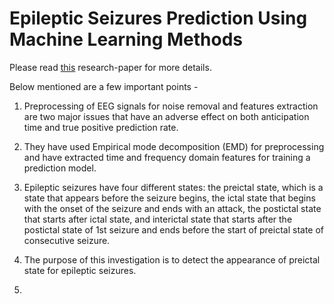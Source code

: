 # Epileptic Seizures Prediction Using Machine Learning Methods

Please read [this](https://www.hindawi.com/journals/cmmm/2017/9074759/) research-paper for more details.

Below mentioned are a few important points - 

1. Preprocessing of EEG signals for noise removal and features extraction are two major issues that have an adverse effect on both anticipation time and true positive prediction rate.

1. They have used Empirical mode decomposition (EMD) for preprocessing and have extracted time and frequency domain features for training a prediction model.

1. Epileptic seizures have four different states: the preictal state, which is a state that appears before the seizure begins, the ictal state that begins with the onset of the seizure and ends with an attack, the postictal state that starts after ictal state, and interictal state that starts after the postictal state of 1st seizure and ends before the start of preictal state of consecutive seizure.

1. The purpose of this investigation is to detect the appearance of preictal state for epileptic seizures.

1. 